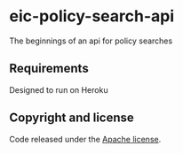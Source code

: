 eic-policy-search-api
=====================

The beginnings of an api for policy searches

## Requirements

Designed to run on Heroku

## Copyright and license

Code released under the [Apache license](http://www.apache.org/licenses/LICENSE-2.0).
